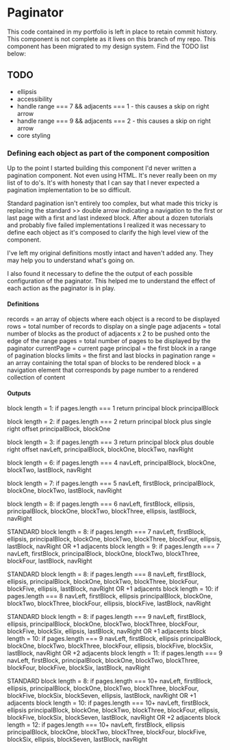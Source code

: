 # Paginator

This code contained in my portfolio is left in place to retain commit history. This component is not complete as it lives on this branch of my repo. This component has been migrated to my design system. Find the TODO list below:

## TODO

- ellipsis
- accessibility
- handle range === 7 && adjacents === 1 - this causes a skip on right arrow
- handle range === 9 && adjacents === 2 - this causes a skip on right arrow
- core styling

### Defining each object as part of the component composition

Up to the point I started building this component I'd never written a pagination component. Not even using HTML. It's never really been on my list of to do's. It's with honesty that I can say that I never expected a pagination implementation to be so difficult.

Standard pagination isn't entirely too complex, but what made this tricky is replacing the standard >> double arrow indicating a navigation to the first or last page with a first and last indexed block. After about a dozen tutorials and probably five failed implementations I realized it was necessary to define each object as it's composed to clarify the high level view of the component.

I've left my original definitions mostly intact and haven't added any. They may help you to understand what's going on.

I also found it necessary to define the the output of each possible configuration of the paginator. This helped me to understand the effect of each action as the paginator is in play.

#### Definitions

records = an array of objects where each object is a record to be displayed
rows = total number of records to display on a single page
adjacents = total number of blocks as the product of adjacents x 2 to be pushed onto the edge of the range
pages = total number of pages to be displayed by the paginator
currentPage = current page
principal = the first block in a range of pagination blocks
limits = the first and last blocks in pagination
range = an array containing the total span of blocks to be rendered
block = a navigation element that corresponds by page number to a rendered collection of content

#### Outputs

block length = 1: if pages.length === 1 return principal block
principalBlock

block length = 2: if pages.length === 2 return principal block plus single right offset
principalBlock, blockOne

block length = 3: if pages.length === 3 return principal block plus double right offset
navLeft, principalBlock, blockOne, blockTwo, navRight

block length = 6: if pages.length === 4
navLeft, principalBlock, blockOne, blockTwo, lastBlock, navRight

block length = 7: if pages.length === 5
navLeft, firstBlock, principalBlock, blockOne, blockTwo, lastBlock, navRight

block length = 8: if pages.length === 6
navLeft, firstBlock, ellipsis, principalBlock, blockOne, blockTwo, blockThree, ellipsis, lastBlock, navRight

STANDARD
block length = 8: if pages.length === 7
navLeft, firstBlock, ellipsis, principalBlock, blockOne, blockTwo, blockThree, blockFour, ellipsis, lastBlock, navRight
OR
+1 adjacents
block length = 9: if pages.length === 7
navLeft, firstBlock, principalBlock, blockOne, blockTwo, blockThree, blockFour, lastBlock, navRight

STANDARD
block length = 8: if pages.length === 8
navLeft, firstBlock, ellipsis, principalBlock, blockOne, blockTwo, blockThree, blockFour, blockFive, ellipsis, lastBlock, navRight
OR
+1 adjacents
block length = 10: if pages.length === 8
navLeft, firstBlock, ellipsis principalBlock, blockOne, blockTwo, blockThree, blockFour, ellipsis, blockFive, lastBlock, navRight

STANDARD
block length = 8: if pages.length === 9
navLeft, firstBlock, ellipsis, principalBlock, blockOne, blockTwo, blockThree, blockFour, blockFive, blockSix, ellipsis, lastBlock, navRight
OR
+1 adjacents
block length = 10: if pages.length === 9
navLeft, firstBlock, ellipsis principalBlock, blockOne, blockTwo, blockThree, blockFour, ellipsis, blockFive, blockSix, lastBlock, navRight
OR
+2 adjacents
block length = 11: if pages.length === 9
navLeft, firstBlock, principalBlock, blockOne, blockTwo, blockThree, blockFour, blockFive, blockSix, lastBlock, navRight

STANDARD
block length = 8: if pages.length === 10+
navLeft, firstBlock, ellipsis, principalBlock, blockOne, blockTwo, blockThree, blockFour, blockFive, blockSix, blockSeven, ellipsis, lastBlock, navRight
OR
+1 adjacents
block length = 10: if pages.length === 10+
navLeft, firstBlock, ellipsis principalBlock, blockOne, blockTwo, blockThree, blockFour, ellipsis, blockFive, blockSix, blockSeven, lastBlock, navRight
OR
+2 adjacents
block length = 12: if pages.length === 10+
navLeft, firstBlock, ellipsis principalBlock, blockOne, blockTwo, blockThree, blockFour, blockFive, blockSix, ellipsis, blockSeven, lastBlock, navRight
